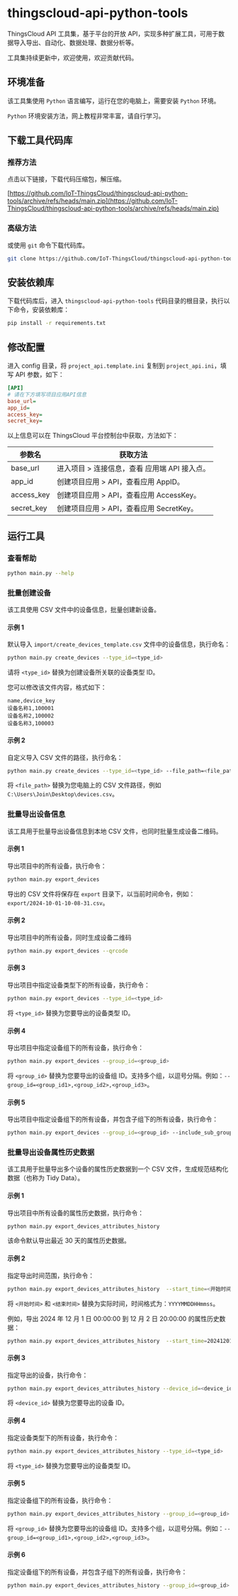# thingscloud-api-python-tools

ThingsCloud API 工具集，基于平台的开放 API，实现多种扩展工具，可用于数据导入导出、自动化、数据处理、数据分析等。

工具集持续更新中，欢迎使用，欢迎贡献代码。

## 环境准备

该工具集使用 `Python` 语言编写，运行在您的电脑上，需要安装 `Python` 环境。

`Python` 环境安装方法，网上教程非常丰富，请自行学习。


## 下载工具代码库

### 推荐方法

点击以下链接，下载代码压缩包，解压缩。

[https://github.com/IoT-ThingsCloud/thingscloud-api-python-tools/archive/refs/heads/main.zip](https://github.com/IoT-ThingsCloud/thingscloud-api-python-tools/archive/refs/heads/main.zip)

### 高级方法

或使用 `git` 命令下载代码库。

```bash
git clone https://github.com/IoT-ThingsCloud/thingscloud-api-python-tools.git
```

## 安装依赖库

下载代码库后，进入 `thingscloud-api-python-tools` 代码目录的根目录，执行以下命令，安装依赖库：

```bash
pip install -r requirements.txt
```

## 修改配置

进入 config 目录，将 `project_api.template.ini` 复制到 `project_api.ini`，填写 API 参数，如下：

```ini
[API]
# 请在下方填写项目应用API信息
base_url=
app_id=
access_key=
secret_key=
```

以上信息可以在 ThingsCloud 平台控制台中获取，方法如下：

| 参数名 | 获取方法 |
| --- | --- |
| base_url | 进入项目 > 连接信息，查看 应用端 API 接入点。 |
| app_id | 创建项目应用 > API，查看应用 AppID。 |
| access_key | 创建项目应用 > API，查看应用 AccessKey。 |
| secret_key | 创建项目应用 > API，查看应用 SecretKey。 |

## 运行工具

### 查看帮助

```bash
python main.py --help
```

### 批量创建设备

该工具使用 CSV 文件中的设备信息，批量创建新设备。

#### 示例 1

默认导入 `import/create_devices_template.csv` 文件中的设备信息，执行命名：

```bash
python main.py create_devices --type_id=<type_id>
```

请将 `<type_id>` 替换为创建设备所关联的设备类型 ID。

您可以修改该文件内容，格式如下：

```
name,device_key
设备名称1,100001
设备名称2,100002
设备名称3,100003
```

#### 示例 2

自定义导入 CSV 文件的路径，执行命名：

```bash
python main.py create_devices --type_id=<type_id> --file_path=<file_path>
```

将 `<file_path>` 替换为您电脑上的 CSV 文件路径，例如 `C:\Users\Join\Desktop\devices.csv`。

### 批量导出设备信息

该工具用于批量导出设备信息到本地 CSV 文件，也同时批量生成设备二维码。

#### 示例 1

导出项目中的所有设备，执行命令：

```bash
python main.py export_devices
```

导出的 CSV 文件将保存在 `export` 目录下，以当前时间命令，例如： `export/2024-10-01-10-08-31.csv`。

#### 示例 2

导出项目中的所有设备，同时生成设备二维码

```bash
python main.py export_devices --qrcode
```


#### 示例 3

导出项目中指定设备类型下的所有设备，执行命令：

```bash
python main.py export_devices --type_id=<type_id>
```

将 `<type_id>` 替换为您要导出的设备类型 ID。

#### 示例 4

导出项目中指定设备组下的所有设备，执行命令：

```bash
python main.py export_devices --group_id=<group_id>
```

将 `<group_id>` 替换为您要导出的设备组 ID。支持多个组，以逗号分隔。例如：`--group_id=<group_id1>,<group_id2>,<group_id3>`。

#### 示例 5

导出项目中指定设备组下的所有设备，并包含子组下的所有设备，执行命令：

```bash
python main.py export_devices --group_id=<group_id> --include_sub_groups
```


### 批量导出设备属性历史数据

该工具用于批量导出多个设备的属性历史数据到一个 CSV 文件，生成规范结构化数据（也称为 Tidy Data）。

#### 示例 1

导出项目中所有设备的属性历史数据，执行命令：

```bash
python main.py export_devices_attributes_history
```

该命令默认导出最近 30 天的属性历史数据。

#### 示例 2

指定导出时间范围，执行命令：

```bash
python main.py export_devices_attributes_history  --start_time=<开始时间> --end_time=<结束时间>
```

将 `<开始时间>` 和 `<结束时间>` 替换为实际时间，时间格式为：`YYYYMMDDHHmmss`。

例如，导出 2024 年 12 月 1 日 00:00:00 到 12 月 2 日 20:00:00 的属性历史数据：

```bash
python main.py export_devices_attributes_history  --start_time=20241201000000 --end_time=20241202200000
```

#### 示例 3

指定导出的设备，执行命令：

```bash
python main.py export_devices_attributes_history --device_id=<device_id>
```

将 `<device_id>` 替换为您要导出的设备 ID。


#### 示例 4

指定设备类型下的所有设备，执行命令：

```bash
python main.py export_devices_attributes_history --type_id=<type_id>
```

将 `<type_id>` 替换为您要导出的设备类型 ID。

#### 示例 5

指定设备组下的所有设备，执行命令：

```bash
python main.py export_devices_attributes_history --group_id=<group_id>
```

将 `<group_id>` 替换为您要导出的设备组 ID。支持多个组，以逗号分隔。例如：`--group_id=<group_id1>,<group_id2>,<group_id3>`。

#### 示例 6

指定设备组下的所有设备，并包含子组下的所有设备，执行命令：

```bash
python main.py export_devices_attributes_history --group_id=<group_id> --include_sub_groups
```
